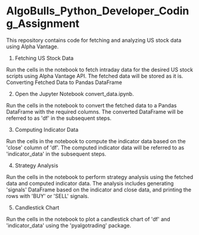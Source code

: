 # AlgoBulls_Python_Developer_Coding_Assignment
This repository contains code for fetching and analyzing US stock data using Alpha Vantage.

1. Fetching US Stock Data

Run the cells in the notebook to fetch intraday data for the desired US stock scripts using Alpha Vantage API.
The fetched data will be stored as it is.
Converting Fetched Data to Pandas DataFrame

2. Open the Jupyter Notebook convert_data.ipynb.

Run the cells in the notebook to convert the fetched data to a Pandas DataFrame with the required columns.
The converted DataFrame will be referred to as 'df' in the subsequent steps.

3. Computing Indicator Data

Run the cells in the notebook to compute the indicator data based on the 'close' column of 'df'.
The computed indicator data will be referred to as 'indicator_data' in the subsequent steps.

4. Strategy Analysis

Run the cells in the notebook to perform strategy analysis using the fetched data and computed indicator data.
The analysis includes generating 'signals' DataFrame based on the indicator and close data, and printing the rows with 'BUY' or 'SELL' signals.

5. Candlestick Chart

Run the cells in the notebook to plot a candlestick chart of 'df' and 'indicator_data' using the 'pyalgotrading' package.
